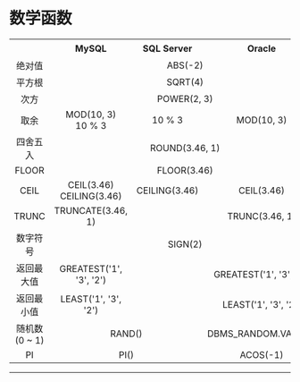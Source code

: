 # 数学函数
<table>
    <tr>
        <th></th>
        <th>MySQL</th>
        <th>SQL Server</th>
        <th>Oracle</th>
        <th>结果</th>
    </tr>
    <tr>
       <td align="center">绝对值</td>
       <td align="center" colspan="3">ABS(-2)</td>
       <td align="center">2</td>
    </tr>
    <tr>
       <td align="center">平方根</td>
       <td align="center" colspan="3">SQRT(4)</td>
       <td align="center">2</td>
    </tr>
    <tr>
       <td align="center">次方</td>
       <td align="center" colspan="3">POWER(2, 3)</td>
       <td align="center">8</td>
    </tr>
    <tr>
       <td align="center">取余</td>
       <td align="center">MOD(10, 3)<br/>10 % 3</td>
       <td align="center">10 % 3</td>
       <td align="center">MOD(10, 3)</td>
       <td align="center">1</td>
    </tr>
    <tr>
       <td align="center">四舍五入</td>
       <td align="center" colspan="3">ROUND(3.46, 1)</td>
       <td align="center">3.5</td>
    </tr>
    <tr>
       <td align="center">FLOOR</td>
       <td align="center" colspan="3">FLOOR(3.46)</td>
       <td align="center">3</td>
    </tr>
    <tr>
       <td align="center">CEIL</td>
       <td align="center">CEIL(3.46)<br/>CEILING(3.46)</td>
       <td align="center">CEILING(3.46)</td>
       <td align="center">CEIL(3.46)</td>
       <td align="center">4</td>
    </tr>
    <tr>
       <td align="center">TRUNC</td>
       <td align="center">TRUNCATE(3.46, 1)</td>
       <td align="center"></td>
       <td align="center">TRUNC(3.46, 1)</td>
       <td align="center">3.4</td>
    </tr>
    <tr>
       <td align="center">数字符号</td>
       <td align="center" colspan="3">SIGN(2)</td>
       <td align="center">1</td>
    </tr>
    <tr>
       <td align="center">返回最大值</td>
       <td align="center">GREATEST('1', '3', '2')</td>
       <td align="center"></td>
       <td align="center">GREATEST('1', '3', '2')</td>
       <td align="center">3</td>
    </tr>
    <tr>
       <td align="center">返回最小值</td>
       <td align="center">LEAST('1', '3', '2')</td>
       <td align="center"></td>
       <td align="center">LEAST('1', '3', '2')</td>
       <td align="center">1</td>
    </tr>
    <tr>
       <td align="center">随机数 (0 ~ 1)</td>
       <td align="center" colspan="2">RAND()</td>
       <td align="center">DBMS_RANDOM.VALUE()</td>
       <td align="center"></td>
    </tr>
    <tr>
       <td align="center">PI</td>
       <td align="center" colspan="2">PI()</td>
       <td align="center">ACOS(-1)</td>
       <td align="center">3.14159265358979</td>
    </tr>
</table>

---